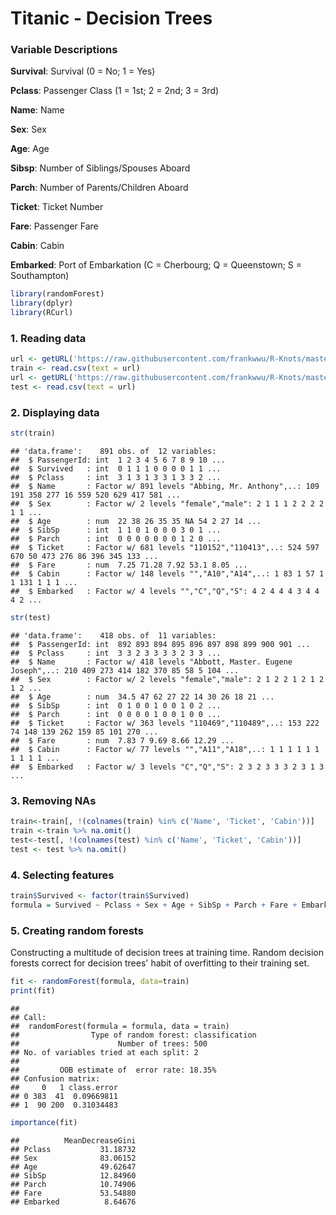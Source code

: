 # Titanic - Decision Trees

### Variable Descriptions

**Survival**:  Survival (0 = No; 1 = Yes) 

**Pclass**:    Passenger Class (1 = 1st; 2 = 2nd; 3 = 3rd) 

**Name**:      Name 

**Sex**:       Sex 

**Age**:       Age 

**Sibsp**:     Number of Siblings/Spouses Aboard 

**Parch**:     Number of Parents/Children Aboard 

**Ticket**:    Ticket Number 

**Fare**:      Passenger Fare 

**Cabin**:     Cabin 

**Embarked**:  Port of Embarkation (C = Cherbourg; Q = Queenstown; S = Southampton) 


```r
library(randomForest)
library(dplyr)
library(RCurl)
```

### 1. Reading data


```r
url <- getURL('https://raw.githubusercontent.com/frankwwu/R-Knots/master/Titanic/train.csv')
train <- read.csv(text = url) 
url <- getURL('https://raw.githubusercontent.com/frankwwu/R-Knots/master/Titanic/test.csv')
test <- read.csv(text = url) 
```

### 2. Displaying data


```r
str(train)
```

```
## 'data.frame':	891 obs. of  12 variables:
##  $ PassengerId: int  1 2 3 4 5 6 7 8 9 10 ...
##  $ Survived   : int  0 1 1 1 0 0 0 0 1 1 ...
##  $ Pclass     : int  3 1 3 1 3 3 1 3 3 2 ...
##  $ Name       : Factor w/ 891 levels "Abbing, Mr. Anthony",..: 109 191 358 277 16 559 520 629 417 581 ...
##  $ Sex        : Factor w/ 2 levels "female","male": 2 1 1 1 2 2 2 2 1 1 ...
##  $ Age        : num  22 38 26 35 35 NA 54 2 27 14 ...
##  $ SibSp      : int  1 1 0 1 0 0 0 3 0 1 ...
##  $ Parch      : int  0 0 0 0 0 0 0 1 2 0 ...
##  $ Ticket     : Factor w/ 681 levels "110152","110413",..: 524 597 670 50 473 276 86 396 345 133 ...
##  $ Fare       : num  7.25 71.28 7.92 53.1 8.05 ...
##  $ Cabin      : Factor w/ 148 levels "","A10","A14",..: 1 83 1 57 1 1 131 1 1 1 ...
##  $ Embarked   : Factor w/ 4 levels "","C","Q","S": 4 2 4 4 4 3 4 4 4 2 ...
```

```r
str(test)
```

```
## 'data.frame':	418 obs. of  11 variables:
##  $ PassengerId: int  892 893 894 895 896 897 898 899 900 901 ...
##  $ Pclass     : int  3 3 2 3 3 3 3 2 3 3 ...
##  $ Name       : Factor w/ 418 levels "Abbott, Master. Eugene Joseph",..: 210 409 273 414 182 370 85 58 5 104 ...
##  $ Sex        : Factor w/ 2 levels "female","male": 2 1 2 2 1 2 1 2 1 2 ...
##  $ Age        : num  34.5 47 62 27 22 14 30 26 18 21 ...
##  $ SibSp      : int  0 1 0 0 1 0 0 1 0 2 ...
##  $ Parch      : int  0 0 0 0 1 0 0 1 0 0 ...
##  $ Ticket     : Factor w/ 363 levels "110469","110489",..: 153 222 74 148 139 262 159 85 101 270 ...
##  $ Fare       : num  7.83 7 9.69 8.66 12.29 ...
##  $ Cabin      : Factor w/ 77 levels "","A11","A18",..: 1 1 1 1 1 1 1 1 1 1 ...
##  $ Embarked   : Factor w/ 3 levels "C","Q","S": 2 3 2 3 3 3 2 3 1 3 ...
```

### 3. Removing NAs


```r
train<-train[, !(colnames(train) %in% c('Name', 'Ticket', 'Cabin'))]
train <-train %>% na.omit()
test<-test[, !(colnames(test) %in% c('Name', 'Ticket', 'Cabin'))]
test <- test %>% na.omit()
```

### 4. Selecting features


```r
train$Survived <- factor(train$Survived)
formula = Survived ~ Pclass + Sex + Age + SibSp + Parch + Fare + Embarked
```

### 5. Creating random forests

Constructing a multitude of decision trees at training time. Random decision forests correct for decision trees' habit of overfitting to their training set.


```r
fit <- randomForest(formula, data=train)
print(fit)
```

```
## 
## Call:
##  randomForest(formula = formula, data = train) 
##                Type of random forest: classification
##                      Number of trees: 500
## No. of variables tried at each split: 2
## 
##         OOB estimate of  error rate: 18.35%
## Confusion matrix:
##     0   1 class.error
## 0 383  41  0.09669811
## 1  90 200  0.31034483
```

```r
importance(fit)
```

```
##          MeanDecreaseGini
## Pclass           31.18732
## Sex              83.06152
## Age              49.62647
## SibSp            12.84960
## Parch            10.74906
## Fare             53.54880
## Embarked          8.64676
```


